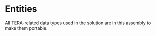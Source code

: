 # Entities
All TERA-related data types used in the solution are in this assembly to make them portable.
